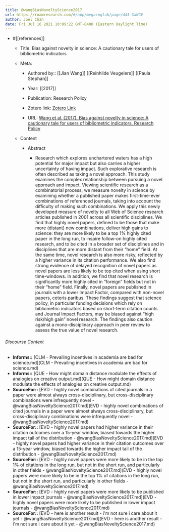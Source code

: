 ```yaml
---
title: @wangBiasNoveltyScience2017
url: https://roamresearch.com/#/app/megacoglab/page/d43-XaKGV
author: Joel Chan
date: Fri Jul 16 2021 10:09:22 GMT-0400 (Eastern Daylight Time)
---
```


- #[[references]]

    - Title: Bias against novelty in science: A cautionary tale for users of bibliometric indicators

    - Meta:

        - Authored by:: [[Jian Wang]] [[Reinhilde Veugelers]] [[Paula Stephan]]

        - Year: [[2017]]

        - Publication: Research Policy

        - Zotero link: [Zotero Link](zotero://select/items/7_73KW9W4A)

        - URL: [Wang et al. (2017). Bias against novelty in science: A cautionary tale for users of bibliometric indicators. Research Policy](https://www.sciencedirect.com/science/article/pii/S0048733317301038)

    - Content

        - Abstract

            - Research which explores unchartered waters has a high potential for major impact but also carries a higher uncertainty of having impact. Such explorative research is often described as taking a novel approach. This study examines the complex relationship between pursuing a novel approach and impact. Viewing scientific research as a combinatorial process, we measure novelty in science by examining whether a published paper makes first-time-ever combinations of referenced journals, taking into account the difficulty of making such combinations. We apply this newly developed measure of novelty to all Web of Science research articles published in 2001 across all scientific disciplines. We find that highly novel papers, defined to be those that make more (distant) new combinations, deliver high gains to science: they are more likely to be a top 1% highly cited paper in the long run, to inspire follow-on highly cited research, and to be cited in a broader set of disciplines and in disciplines that are more distant from their “home” field. At the same time, novel research is also more risky, reflected by a higher variance in its citation performance. We also find strong evidence of delayed recognition of novel papers as novel papers are less likely to be top cited when using short time-windows. In addition, we find that novel research is significantly more highly cited in “foreign” fields but not in their “home” field. Finally, novel papers are published in journals with a lower Impact Factor, compared with non-novel papers, ceteris paribus. These findings suggest that science policy, in particular funding decisions which rely on bibliometric indicators based on short-term citation counts and Journal Impact Factors, may be biased against “high risk/high gain” novel research. The findings also caution against a mono-disciplinary approach in peer review to assess the true value of novel research.

###### Discourse Context

- **Informs::** [CLM - Prevailing incentives in academia are bad for science.md](CLM - Prevailing incentives in academia are bad for science.md)
- **Informs::** [QUE - How might domain distance modulate the effects of analogies on creative output.md](QUE - How might domain distance modulate the effects of analogies on creative output.md)
- **SourceFor::** [EVD - highly novel combinations of cited journals in a paper were almost always cross-disciplinary, but cross-disciplinary combinations were infrequently novel - @wangBiasNoveltyScience2017.md](EVD - highly novel combinations of cited journals in a paper were almost always cross-disciplinary, but cross-disciplinary combinations were infrequently novel - @wangBiasNoveltyScience2017.md)
- **SourceFor::** [EVD - highly novel papers had higher variance in their citation outcomes over a 15-year window, biased towards the higher impact tail of the distribution - @wangBiasNoveltyScience2017.md](EVD - highly novel papers had higher variance in their citation outcomes over a 15-year window, biased towards the higher impact tail of the distribution - @wangBiasNoveltyScience2017.md)
- **SourceFor::** [EVD - highly novel papers were more likely to be in the top 1% of citations in the long run, but not in the short run, and particularly in other fields - @wangBiasNoveltyScience2017.md](EVD - highly novel papers were more likely to be in the top 1% of citations in the long run, but not in the short run, and particularly in other fields - @wangBiasNoveltyScience2017.md)
- **SourceFor::** [EVD - highly novel papers were more likely to be published in lower impact journals - @wangBiasNoveltyScience2017.md](EVD - highly novel papers were more likely to be published in lower impact journals - @wangBiasNoveltyScience2017.md)
- **SourceFor::** [EVD - here is another result - i'm not sure i care about it yet - @wangBiasNoveltyScience2017.md](EVD - here is another result - i'm not sure i care about it yet - @wangBiasNoveltyScience2017.md)

